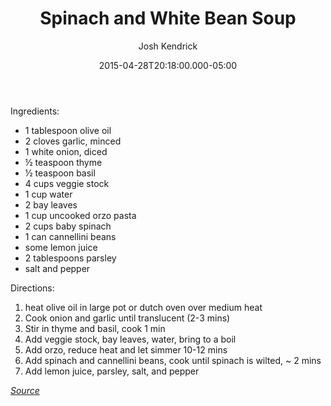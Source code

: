 ﻿---
layout: post
author: Josh Kendrick
title: Spinach and White Bean Soup
date: '2015-04-28T20:18:00.000-05:00'
tags:
- soup
- vegetarian
---

Ingredients:
* 1 tablespoon olive oil
* 2 cloves garlic, minced
* 1 white onion, diced
* ½ teaspoon thyme
* ½ teaspoon basil
* 4 cups veggie stock
* 1 cup water
* 2 bay leaves
* 1 cup uncooked orzo pasta
* 2 cups baby spinach
* 1 can cannellini beans
* some lemon juice
* 2 tablespoons parsley
* salt and pepper

Directions:
1. heat olive oil in large pot or dutch oven over medium heat
2. Cook onion and garlic until translucent (2-3 mins)
3. Stir in thyme and basil, cook 1 min
4. Add veggie stock, bay leaves, water, bring to a boil
5. Add orzo, reduce heat and let simmer 10-12 mins
6. Add spinach and cannellini beans, cook until spinach is wilted, ~ 2 mins
7. Add lemon juice, parsley, salt, and pepper

*[Source](http://damndelicious.net/2015/01/26/spinach-white-bean-soup/)*